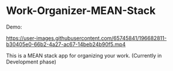 # Work-Organizer-MEAN-Stack

Demo:

https://user-images.githubusercontent.com/65745841/196682811-b30405e0-66b2-4a27-ac67-14beb24b90f5.mp4


This is a MEAN stack app for organizing your work.
(Currently in Development phase)
